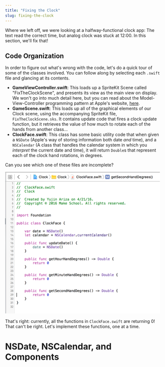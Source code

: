 ```yaml
---
title: "Fixing the Clock"
slug: fixing-the-clock
---
```


Where we left off, we were looking at a halfway-functional clock app: The text read the correct time, but analog clock was stuck at 12:00. In this section, we'll fix that!

## Code Organization

In order to figure out what's wrong with the code, let's do a quick tour of some of the classes involved. You can follow along by selecting each `.swift` file and glancing at its contents.

- __GameViewController.swift__: This loads up a SpriteKit Scene called "FixTheClockScene", and presents its view as the main view on display. We won't go into much detail here, but you can read about the Model-View-Controller programming pattern at Apple's website, [here](https://developer.apple.com/library/mac/documentation/General/Conceptual/DevPedia-CocoaCore/MVC.html).
- __GameScene.swift__: This loads up all of the graphical elements of our Clock scene, using the accompanying SpriteKit file, `FixTheClockScene.sks`. It contains update code that fires a clock update function, but it retrieves the value of how much to rotate each of the hands from another class...
- __ClockFace.swift__: This class has some basic utility code that when given a `NSDate` (Apple's way of storing information both date _and_ time), and a `NSCalendar` (A class that handles the calendar system in which you _interpret_ the current date and time), it will return `Double`s that represent each of the clock hand rotations, in degrees.

Can you see which one of these files are incomplete?

![Incomplete ClockFace class](./assets/clockface-incomplete.png)

That's right: currently, all the functions in `ClockFace.swift` are returning 0! That can't be right. Let's implement these functions, one at a time.

# NSDate, NSCalendar, and Components
